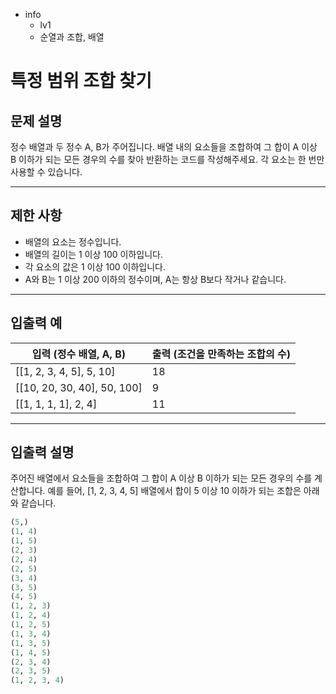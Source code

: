 - info
    - lv1
    - 순열과 조합, 배열

# 특정 범위 조합 찾기
## 문제 설명
정수 배열과 두 정수 A, B가 주어집니다. 배열 내의 요소들을 조합하여 그 합이 A 이상 B 이하가 되는 모든 경우의 수를 찾아 반환하는 코드를 작성해주세요. 각 요소는 한 번만 사용할 수 있습니다.

---

## 제한 사항

- 배열의 요소는 정수입니다.
- 배열의 길이는 1 이상 100 이하입니다.
- 각 요소의 값은 1 이상 100 이하입니다.
- A와 B는 1 이상 200 이하의 정수이며, A는 항상 B보다 작거나 같습니다.

---

## 입출력 예

| 입력 (정수 배열, A, B) | 출력 (조건을 만족하는 조합의 수) |
| --------------------- | ------------------------------- |
| [[1, 2, 3, 4, 5], 5, 10] | 18 |
| [[10, 20, 30, 40], 50, 100] | 9 |
| [[1, 1, 1, 1], 2, 4] | 11 |

---

## 입출력 설명
주어진 배열에서 요소들을 조합하여 그 합이 A 이상 B 이하가 되는 모든 경우의 수를 계산합니다. 예를 들어, [1, 2, 3, 4, 5] 배열에서 합이 5 이상 10 이하가 되는 조합은 아래와 같습니다.

```python
(5,)
(1, 4)
(1, 5)
(2, 3)
(2, 4)
(2, 5)
(3, 4)
(3, 5)
(4, 5)
(1, 2, 3)
(1, 2, 4)
(1, 2, 5)
(1, 3, 4)
(1, 3, 5)
(1, 4, 5)
(2, 3, 4)
(2, 3, 5)
(1, 2, 3, 4)
```